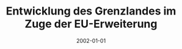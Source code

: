 ---
abstract: ''
authors:
- Franz Wojda
- Gertrude Kappel
- Gerhard Schimak
- Peter Cerwenka
date: '2002-01-01'
featured: false
publication_types:
- '4'
publishDate: '2002-01-01'
title: Entwicklung des Grenzlandes im Zuge der EU-Erweiterung
url_pdf: ''
---